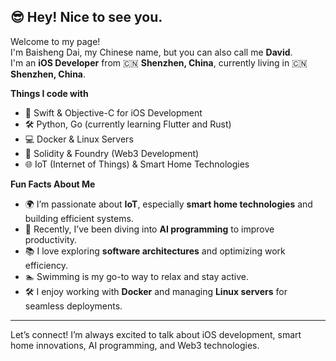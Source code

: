 ## 😎 Hey! Nice to see you.

Welcome to my page!  
I'm Baisheng Dai, my Chinese name, but you can also call me **David**.  
I'm an **iOS Developer** from 🇨🇳 **Shenzhen, China**, currently living in 🇨🇳 **Shenzhen, China**.

**Things I code with**

- 🚀 Swift & Objective-C for iOS Development  
- 🛠️ Python, Go (currently learning Flutter and Rust)  
- 💻 Docker & Linux Servers  
- 🔧 Solidity & Foundry (Web3 Development)  
- 🌐 IoT (Internet of Things) & Smart Home Technologies  

**Fun Facts About Me**

- 🌍 I’m passionate about **IoT**, especially **smart home technologies** and building efficient systems.  
- 🎨 Recently, I’ve been diving into **AI programming** to improve productivity.  
- 📚 I love exploring **software architectures** and optimizing work efficiency.  
- 🏊 Swimming is my go-to way to relax and stay active.  
- 🛠️ I enjoy working with **Docker** and managing **Linux servers** for seamless deployments.  

---

Let’s connect! I’m always excited to talk about iOS development, smart home innovations, AI programming, and Web3 technologies.  
